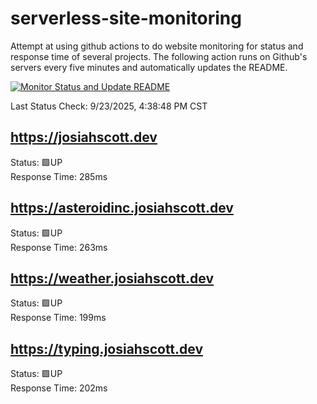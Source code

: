# serverless-site-monitoring
Attempt at using github actions to do website monitoring for status and response time of several projects. The following action runs on Github's servers every five minutes and automatically updates the README.  

[![Monitor Status and Update README](https://github.com/JosiahSco/serverless-site-monitoring/actions/workflows/monitor.yaml/badge.svg)](https://github.com/JosiahSco/serverless-site-monitoring/actions/workflows/monitor.yaml)

Last Status Check: 9/23/2025, 4:38:48 PM CST

## https://josiahscott.dev
Status: 🟩UP  
Response Time: 285ms

## https://asteroidinc.josiahscott.dev
Status: 🟩UP  
Response Time: 263ms

## https://weather.josiahscott.dev
Status: 🟩UP  
Response Time: 199ms

## https://typing.josiahscott.dev
Status: 🟩UP  
Response Time: 202ms

